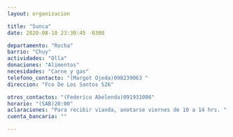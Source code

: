 ```yaml
---
layout: organizacion

title: "Sunca"
date: 2020-08-10 23:30:45 -0300

departamento: "Rocha"
barrio: "Chuy"
actividades: "Olla"
donaciones: "Alimentos"
necesidades: "Carne y gas"
telefono_contacto: "(Margot Ojeda)098239063 "
direccion: "Fco De Los Santos 526"

otros_contactos: "(Federico Abelenda)091931006"
horario: "(SAB)20:00"
aclaraciones: "Para recibir vianda, anotarse viernes de 10 a 14 hrs. "
cuenta_bancaria: ""

---
```

